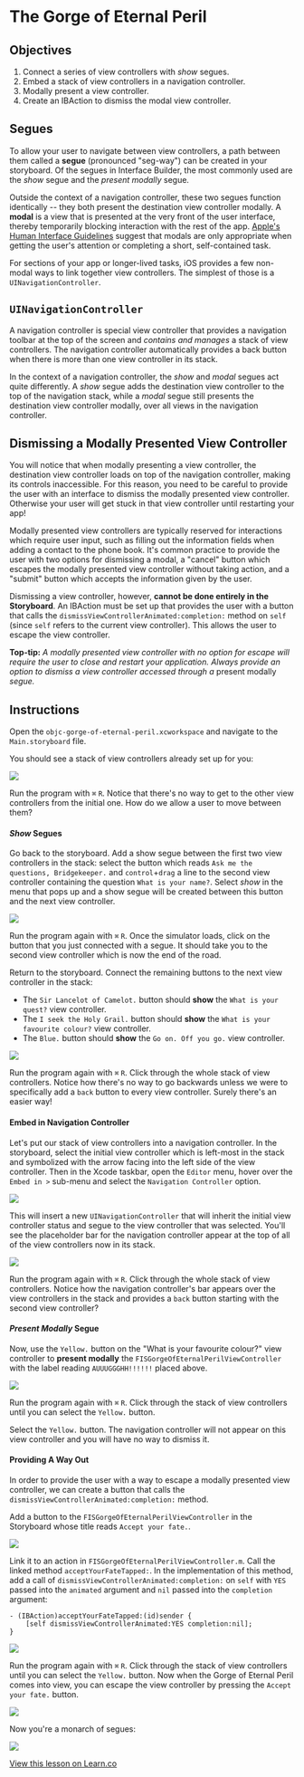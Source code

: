 # The Gorge of Eternal Peril

## Objectives

1. Connect a series of view controllers with *show* segues.
2. Embed a stack of view controllers in a navigation controller.
3. Modally present a view controller.
4. Create an IBAction to dismiss the modal view controller.

## Segues

To allow your user to navigate between view controllers, a path between them called a **segue** (pronounced "seg-way") can be created in your storyboard. Of the segues in Interface Builder, the most commonly used are the *show* segue and the *present modally* segue.

Outside the context of a navigation controller, these two segues function identically -- they both present the destination view controller modally. A **modal** is a view that is presented at the very front of the user interface, thereby temporarily blocking interaction with the rest of the app. [Apple's Human Interface Guidelines](https://developer.apple.com/library/ios/documentation/UserExperience/Conceptual/MobileHIG/Modal.html#//apple_ref/doc/uid/TP40006556-CH64-SW1) suggest that modals are only appropriate when getting the user's attention or completing a short, self-contained task.

For sections of your app or longer-lived tasks, iOS provides a few non-modal ways to link together view controllers. The simplest of those is a `UINavigationController`.

## `UINavigationController`

A navigation controller is special view controller that provides a navigation toolbar at the top of the screen and *contains and manages* a stack of view controllers. The navigation controller automatically provides a back button when there is more than one view controller in its stack.

In the context of a navigation controller, the *show* and *modal* segues act quite differently. A *show* segue adds the destination view controller to the top of the navigation stack, while a *modal* segue still presents the destination view controller modally, over all views in the navigation controller.

## Dismissing a Modally Presented View Controller

You will notice that when modally presenting a view controller, the destination view controller loads on top of the navigation controller, making its controls inaccessible. For this reason, you need to be careful to provide the user with an interface to dismiss the modally presented view controller. Otherwise your user will get stuck in that view controller until restarting your app!

Modally presented view controllers are typically reserved for interactions which require user input, such as filling out the information fields when adding a contact to the phone book. It's common practice to provide the user with two options for dismissing a modal, a "cancel" button which escapes the modally presented view controller without taking action, and a "submit" button which accepts the information given by the user.

Dismissing a view controller, however, **cannot be done entirely in the Storyboard**. An IBAction must be set up that provides the user with a button that calls the `dismissViewControllerAnimated:completion:` method on `self` (since `self` refers to the current view controller). This allows the user to escape the view controller. 

**Top-tip:** *A modally presented view controller with no option for escape will require the user to close and restart your application. Always provide an option to dismiss a view controller accessed through a* present modally *segue.*

## Instructions

Open the `objc-gorge-of-eternal-peril.xcworkspace` and navigate to the `Main.storyboard` file.

You should see a stack of view controllers already set up for you:

![](https://curriculum-content.s3.amazonaws.com/ios-segues-and-nav-controllers-unit/gorge_initial.png)

Run the program with `⌘` `R`. Notice that there's no way to get to the other view controllers from the initial one. How do we allow a user to move between them?

#### *Show* Segues

Go back to the storyboard. Add a show segue between the first two view controllers in the stack: select the button which reads `Ask me the questions, Bridgekeeper.` and `control`+`drag` a line to the second view controller containing the question `What is your name?`. Select *show* in the menu that pops up and a show segue will be created between this button and the next view controller.

![](https://curriculum-content.s3.amazonaws.com/ios-segues-and-nav-controllers-unit/gorge_show_segue.png)

Run the program again with `⌘` `R`. Once the simulator loads, click on the button that you just connected with a segue. It should take you to the second view controller which is now the end of the road.

Return to the storyboard. Connect the remaining buttons to the next view controller in the stack:

  * The `Sir Lancelot of Camelot.` button should **show** the `What is your quest?` view controller.
  * The `I seek the Holy Grail.` button should **show** the `What is your favourite colour?` view controller.
  * The `Blue.` button should **show** the `Go on. Off you go.` view controller.

![](https://curriculum-content.s3.amazonaws.com/ios-segues-and-nav-controllers-unit/gorge_vc_stack.png)

Run the program again with `⌘` `R`. Click through the whole stack of view controllers. Notice how there's no way to go backwards unless we were to specifically add a `back` button to every view controller. Surely there's an easier way!

#### Embed in Navigation Controller

Let's put our stack of view controllers into a navigation controller. In the storyboard, select the initial view controller which is left-most in the stack and symbolized with the arrow facing into the left side of the view controller. Then in the Xcode taskbar, open the `Editor` menu, hover over the `Embed in >` sub-menu and select the `Navigation Controller` option. 

![](https://curriculum-content.s3.amazonaws.com/ios-segues-and-nav-controllers-unit/gorge_xcode_embed_navcon_menu.png)

This will insert a new `UINavigationController` that will inherit the initial view controller status and segue to the view controller that was selected. You'll see the placeholder bar for the navigation controller appear at the top of all of the view controllers now in its stack.

![](https://curriculum-content.s3.amazonaws.com/ios-segues-and-nav-controllers-unit/gorge_embedded_navcon.png)

Run the program again with `⌘` `R`. Click through the whole stack of view controllers. Notice how the navigation controller's bar appears over the view controllers in the stack and provides a `back` button starting with the second view controller?

#### *Present Modally* Segue

Now, use the `Yellow.` button on the "What is your favourite colour?" view controller to **present modally** the `FISGorgeOfEternalPerilViewController` with the label reading `AUUUGGGHH!!!!!!` placed above.

![](https://curriculum-content.s3.amazonaws.com/ios-segues-and-nav-controllers-unit/gorge_present_modally_segue.png)

Run the program again with `⌘` `R`. Click through the stack of view controllers until you can select the `Yellow.` button.

Select the `Yellow.` button. The navigation controller will not appear on this view controller and you will have no way to dismiss it.

#### Providing A Way Out

In order to provide the user with a way to escape a modally presented view controller, we can create a button that calls the `dismissViewControllerAnimated:completion:` method.

Add a button to the `FISGorgeOfEternalPerilViewController` in the Storyboard whose title reads `Accept your fate.`. 

![](https://curriculum-content.s3.amazonaws.com/ios-segues-and-nav-controllers-unit/gorge_accept_your_fate.png)

Link it to an action in `FISGorgeOfEternalPerilViewController.m`. Call the linked method `acceptYourFateTapped:`. In the implementation of this method, add a call of `dismissViewControllerAnimated:completion:` on `self` with `YES` passed into the `animated` argument and `nil` passed into the `completion` argument:

```objc
- (IBAction)acceptYourFateTapped:(id)sender {
    [self dismissViewControllerAnimated:YES completion:nil];
}
```

![](https://curriculum-content.s3.amazonaws.com/ios-segues-and-nav-controllers-unit/gorge_connect_IBAction.png)

Run the program again with `⌘` `R`. Click through the stack of view controllers until you can select the `Yellow.` button. Now when the Gorge of Eternal Peril comes into view, you can escape the view controller by pressing the `Accept your fate.` button.

![](https://curriculum-content.s3.amazonaws.com/ios-segues-and-nav-controllers-unit/gorge_final.png)

Now you're a monarch of segues:

![](https://curriculum-content.s3.amazonaws.com/ios-segues-and-nav-controllers-unit/how_do_you_know_segues_meme.jpeg)




<a href='https://learn.co/lessons/objc-gorge-of-eternal-peril' data-visibility='hidden'>View this lesson on Learn.co</a>
